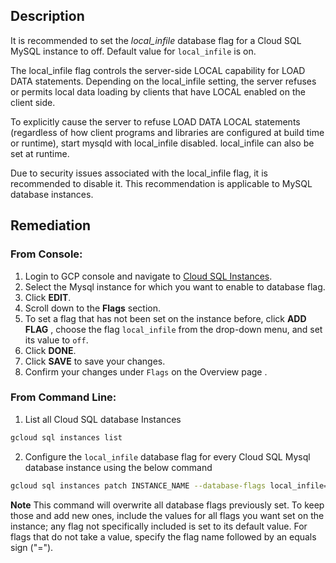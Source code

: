 ## Description

It is recommended to set the *local_infile* database flag for a Cloud SQL MySQL instance to off. Default value for `local_infile` is on.

The local_infile flag controls the server-side LOCAL capability for LOAD DATA statements. Depending on the local_infile setting, the server refuses or permits local data loading by clients that have LOCAL enabled on the client side.

To explicitly cause the server to refuse LOAD DATA LOCAL statements (regardless of how client programs and libraries are configured at build time or runtime), start mysqld with local_infile disabled. local_infile can also be set at runtime.

Due to security issues associated with the local_infile flag, it is recommended to disable it. This recommendation is applicable to MySQL database instances.

## Remediation

### From Console:

1. Login to GCP console and navigate to [Cloud SQL Instances](https://console.cloud.google.com/sql/).
2. Select the Mysql instance for which you want to enable to database flag.
3. Click **EDIT**.
4. Scroll down to the **Flags** section.
5. To set a flag that has not been set on the instance before, click **ADD FLAG** , choose the flag `local_infile` from the drop-down menu, and set its value to `off`.
6. Click **DONE**.
7. Click **SAVE** to save your changes.
8. Confirm your changes under `Flags` on the Overview page .


### From Command Line:

1. List all Cloud SQL database Instances

```bash
gcloud sql instances list
```
2. Configure the `local_infile` database flag for every Cloud SQL Mysql database instance using the below command

```bash
gcloud sql instances patch INSTANCE_NAME --database-flags local_infile=off
```

**Note** This command will overwrite all database flags previously set. To keep those and add new ones, include the values for all flags you want set on the instance; any flag not specifically included is set to its default value. For flags that do not take a value, specify the flag name followed by an equals sign ("=").
